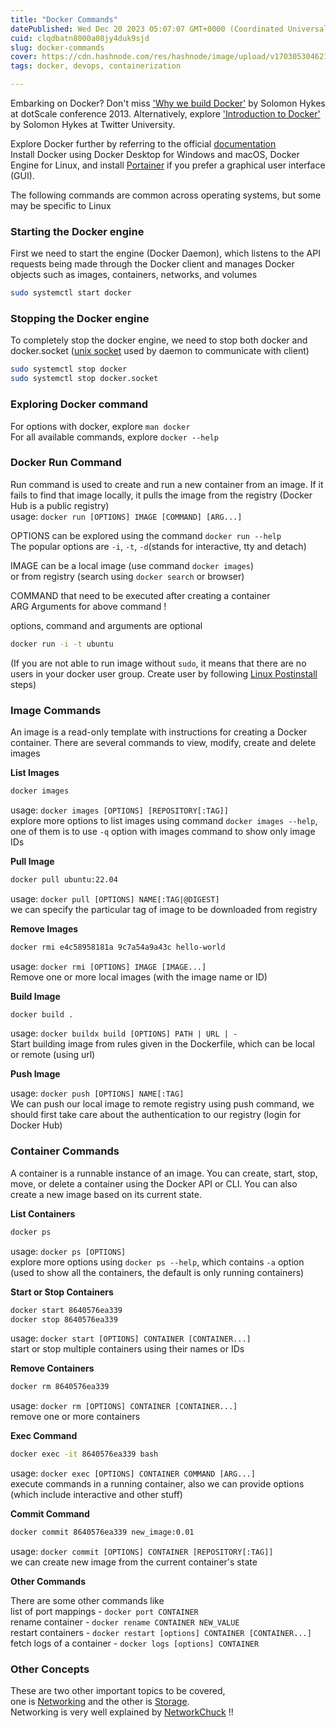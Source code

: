 ```yaml
---
title: "Docker Commands"
datePublished: Wed Dec 20 2023 05:07:07 GMT+0000 (Coordinated Universal Time)
cuid: clqdbatn8000a08jy4duk9sjd
slug: docker-commands
cover: https://cdn.hashnode.com/res/hashnode/image/upload/v1703053046219/a6688647-216c-4dd4-b173-29f422229d4d.png
tags: docker, devops, containerization

---
```


Embarking on Docker? Don't miss ['Why we build Docker'](https://youtu.be/3N3n9FzebAA) by Solomon Hykes at dotScale conference 2013. Alternatively, explore ['Introduction to Docker'](https://youtu.be/Q5POuMHxW-0) by Solomon Hykes at Twitter University.

Explore Docker further by referring to the official [documentation](https://docs.docker.com/get-started/overview/)  
Install Docker using Docker Desktop for Windows and macOS, Docker Engine for Linux, and install [Portainer](https://docs.portainer.io/start/install-ce/server/docker/linux) if you prefer a graphical user interface (GUI).

The following commands are common across operating systems, but some may be specific to Linux

### Starting the Docker engine

First we need to start the engine (Docker Daemon), which listens to the API requests being made through the Docker client and manages Docker objects such as images, containers, networks, and volumes

```bash
sudo systemctl start docker
```

### Stopping the Docker engine

To completely stop the docker engine, we need to stop both docker and docker.socket ([unix socket](https://en.wikipedia.org/wiki/Unix_domain_socket) used by daemon to communicate with client)

```bash
sudo systemctl stop docker
sudo systemctl stop docker.socket
```

### Exploring Docker command

For options with docker, explore `man docker`  
For all available commands, explore `docker --help`

### Docker Run Command

Run command is used to create and run a new container from an image. If it fails to find that image locally, it pulls the image from the registry (Docker Hub is a public registry)  
usage: `docker run [OPTIONS] IMAGE [COMMAND] [ARG...]`

OPTIONS can be explored using the command `docker run --help`  
The popular options are `-i`, `-t`, `-d`(stands for interactive, tty and detach)

IMAGE can be a local image (use command `docker images`)  
or from registry (search using `docker search` or browser)

COMMAND that need to be executed after creating a container  
ARG Arguments for above command !

options, command and arguments are optional

```bash
docker run -i -t ubuntu
```

(If you are not able to run image without `sudo`, it means that there are no users in your docker user group. Create user by following [Linux Postinstall](https://docs.docker.com/engine/install/linux-postinstall) steps)

### Image Commands

An image is a read-only template with instructions for creating a Docker container. There are several commands to view, modify, create and delete images

**List Images**

```bash
docker images
```

usage: `docker images [OPTIONS] [REPOSITORY[:TAG]]`  
explore more options to list images using command `docker images --help`, one of them is to use `-q` option with images command to show only image IDs

**Pull Image**

```bash
docker pull ubuntu:22.04
```

usage: `docker pull [OPTIONS] NAME[:TAG|@DIGEST]`  
we can specify the particular tag of image to be downloaded from registry

**Remove Images**

```bash
docker rmi e4c58958181a 9c7a54a9a43c hello-world
```

usage: `docker rmi [OPTIONS] IMAGE [IMAGE...]`  
Remove one or more local images (with the image name or ID)

**Build Image**

```bash
docker build .
```

usage: `docker buildx build [OPTIONS] PATH | URL | -`  
Start building image from rules given in the Dockerfile, which can be local or remote (using url)

**Push Image**

usage: `docker push [OPTIONS] NAME[:TAG]`  
We can push our local image to remote registry using push command, we should first take care about the authentication to our registry (login for Docker Hub)

### Container Commands

A container is a runnable instance of an image. You can create, start, stop, move, or delete a container using the Docker API or CLI. You can also create a new image based on its current state.

**List Containers**

```bash
docker ps
```

usage: `docker ps [OPTIONS]`  
explore more options using `docker ps --help`, which contains `-a` option (used to show all the containers, the default is only running containers)

**Start or Stop Containers**

```bash
docker start 8640576ea339
docker stop 8640576ea339
```

usage: `docker start [OPTIONS] CONTAINER [CONTAINER...]`  
start or stop multiple containers using their names or IDs

**Remove Containers**

```bash
docker rm 8640576ea339
```

usage: `docker rm [OPTIONS] CONTAINER [CONTAINER...]`  
remove one or more containers

**Exec Command**

```bash
docker exec -it 8640576ea339 bash
```

usage: `docker exec [OPTIONS] CONTAINER COMMAND [ARG...]`  
execute commands in a running container, also we can provide options (which include interactive and other stuff)

**Commit Command**

```bash
docker commit 8640576ea339 new_image:0.01
```

usage: `docker commit [OPTIONS] CONTAINER [REPOSITORY[:TAG]]`  
we can create new image from the current container's state

**Other Commands**

There are some other commands like  
list of port mappings - `docker port CONTAINER`  
rename container - `docker rename CONTAINER NEW_VALUE`  
restart containers - `docker restart [options] CONTAINER [CONTAINER...]`  
fetch logs of a container - `docker logs [options] CONTAINER`

### Other Concepts

These are two other important topics to be covered,  
one is [Networking](https://docs.docker.com/network/) and the other is [Storage](https://docs.docker.com/storage/).  
Networking is very well explained by [NetworkChuck](https://youtu.be/bKFMS5C4CG0) !!
